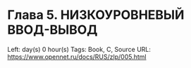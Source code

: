 # Глава 5. НИЗКОУРОВНЕВЫЙ ВВОД-ВЫВОД

Left:  day(s) 0 hour(s) 
Tags: Book, C, Source
URL: https://www.opennet.ru/docs/RUS/zlp/005.html